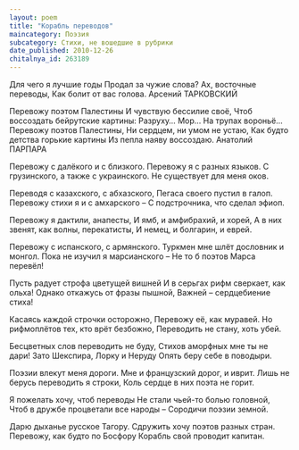```yaml
---
layout: poem
title: "Корабль переводов"
maincategory: Поэзия
subcategory: Стихи, не вошедшие в рубрики
date_published: 2010-12-26
chitalnya_id: 263189
---
```




Для чего я лучшие годы
Продал за чужие слова?
Ах, восточные переводы,
Как болит от вас голова.
Арсений ТАРКОВСКИЙ

Перевожу поэтом Палестины
И чувствую бессилие своё,
Чтоб воссоздать бейрутские картины:
Разруху…
Мор…
На трупах вороньё…
Перевожу поэтов Палестины,
Ни сердцем, ни умом не устаю,
Как будто детства горькие картины
Из пепла наяву воссоздаю.
Анатолий ПАРПАРА

Перевожу с далёкого и с близкого.
Перевожу я с разных языков.
С грузинского, а также с украинского.
Не существует для меня оков.

Переводя с казахского, с абхазского,
Пегаса своего пустил в галоп.
Перевожу стихи я и с амхарского –
С подстрочника, что сделал эфиоп.

Перевожу я дактили, анапесты,
И ямб, и амфибрахий, и хорей,
А в них звенят, как волны, перекатисты,
И немец, и болгарин, и еврей.

Перевожу с испанского, с армянского.
Туркмен мне шлёт дословник и монгол.
Пока не изучил я марсианского –
Не то б поэтов Марса перевёл!

Пусть радует строфа цветущей вишней
И в серьгах рифм сверкает, как ольха!
Однако откажусь от фразы пышной,
Важней – сердцебиение стиха!

Касаясь каждой строчки осторожно,
Перевожу её, как муравей.
Но рифмоплётов тех, кто врёт безбожно,
Переводить не стану, хоть убей.

Бесцветных слов переводить не буду,
Стихов аморфных мне ты не дари!
Зато Шекспира, Лорку и Неруду
Опять беру себе в поводыри.

Поэзии влекут меня дороги.
Мне и французский дорог, и иврит.
Лишь не берусь переводить я строки,
Коль сердце в них поэта не горит.

Я пожелать хочу, чтоб переводы
Не стали чьей-то болью головной,
Чтоб в дружбе процветали все народы –
Сородичи поэзии земной.

Дарю дыханье русское Тагору.
Сдружить хочу поэтов разных стран.
Перевожу, как будто по Босфору
Корабль свой проводит капитан.






